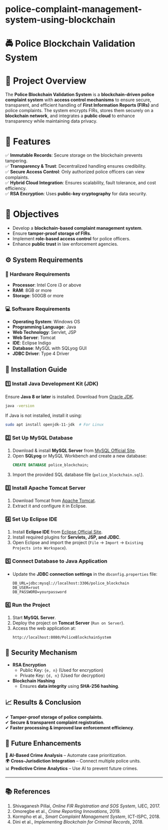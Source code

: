 # police-complaint-management-system-using-blockchain

# 🚔 Police Blockchain Validation System  

# 📌 Project Overview  
The **Police Blockchain Validation System** is a **blockchain-driven police complaint system** with **access control mechanisms** to ensure secure, transparent, and efficient handling of **First Information Reports (FIRs)** and police complaints. The system encrypts FIRs, stores them securely on a **blockchain network**, and integrates a **public cloud** to enhance transparency while maintaining data privacy.  

# 🚀 Features  
✅ **Immutable Records**: Secure storage on the blockchain prevents tampering.  
✅ **Transparency & Trust**: Decentralized handling ensures credibility.  
✅ **Secure Access Control**: Only authorized police officers can view complaints.  
✅ **Hybrid Cloud Integration**: Ensures scalability, fault tolerance, and cost efficiency.  
✅ **RSA Encryption**: Uses **public-key cryptography** for data security.  

# 🎯 Objectives  
- Develop a **blockchain-based complaint management system**.  
- Ensure **tamper-proof storage of FIRs**.  
- Implement **role-based access control** for police officers.  
- Enhance **public trust** in law enforcement agencies.  

## ⚙️ System Requirements  

### 🔧 Hardware Requirements  
- **Processor**: Intel Core i3 or above  
- **RAM**: 8GB or more  
- **Storage**: 500GB or more  

### 💻 Software Requirements  
- **Operating System**: Windows OS  
- **Programming Language**: Java  
- **Web Technology**: Servlet, JSP  
- **Web Server**: Tomcat  
- **IDE**: Eclipse Indigo  
- **Database**: MySQL with SQLyog GUI  
- **JDBC Driver**: Type 4 Driver  

## 📌 Installation Guide  

### 1️⃣ **Install Java Development Kit (JDK)**  
Ensure **Java 8 or later** is installed. Download from [Oracle JDK](https://www.oracle.com/java/technologies/javase-jdk11-downloads.html).  
```sh
java -version
```
If Java is not installed, install it using:  
```sh
sudo apt install openjdk-11-jdk  # For Linux  
```

### 2️⃣ **Set Up MySQL Database**  
1. Download & install **MySQL Server** from [MySQL Official Site](https://dev.mysql.com/downloads/).  
2. Open **SQLyog** or MySQL Workbench and create a new database:  
   ```sql
   CREATE DATABASE police_blockchain;
   ```
3. Import the provided SQL database file (`police_blockchain.sql`).  

### 3️⃣ **Install Apache Tomcat Server**  
1. Download Tomcat from [Apache Tomcat](https://tomcat.apache.org/download-90.cgi).  
2. Extract it and configure it in Eclipse.  

### 4️⃣ **Set Up Eclipse IDE**  
1. Install **Eclipse IDE** from [Eclipse Official Site](https://www.eclipse.org/downloads/).  
2. Install required plugins for **Servlets, JSP, and JDBC**.  
3. Open Eclipse and import the project (`File` → `Import` → `Existing Projects into Workspace`).  

### 5️⃣ **Connect Database to Java Application**  
- Update the **JDBC connection settings** in the `dbconfig.properties` file:  
  ```
  DB_URL=jdbc:mysql://localhost:3306/police_blockchain
  DB_USER=root
  DB_PASSWORD=yourpassword
  ```

### 6️⃣ **Run the Project**  
1. Start **MySQL Server**.  
2. Deploy the project on **Tomcat Server** (`Run on Server`).  
3. Access the web application at:  
   ```
   http://localhost:8080/PoliceBlockchainSystem
   ```

## 🔑 Security Mechanism  
- **RSA Encryption**  
  - Public Key: `{e, n}` (Used for encryption)  
  - Private Key: `{d, n}` (Used for decryption)  
- **Blockchain Hashing**  
  - Ensures **data integrity** using **SHA-256 hashing**.  

## 📈 Results & Conclusion  
✔ **Tamper-proof storage of police complaints**.  
✔ **Secure & transparent complaint registration**.  
✔ **Faster processing & improved law enforcement efficiency**.  

## 🔮 Future Enhancements  
🚀 **AI-Based Crime Analysis** – Automate case prioritization.  
🌍 **Cross-Jurisdiction Integration** – Connect multiple police units.  
📊 **Predictive Crime Analytics** – Use AI to prevent future crimes.  

---

## 📚 References  
1. Shivaganesh Pillai, *Online FIR Registration and SOS System*, IJEC, 2017.  
2. Omoregbe et al., *Crime Reporting Innovations*, 2019.  
3. Kormpho et al., *Smart Complaint Management System*, ICT-ISPC, 2018.  
4. Dini et al., *Implementing Blockchain for Criminal Records*, 2018.  

